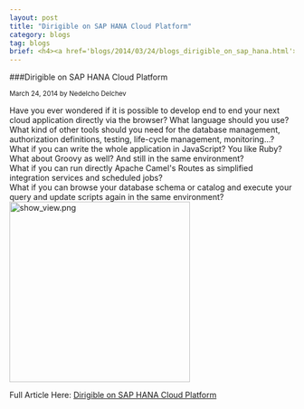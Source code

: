 ```yaml
---
layout: post
title: "Dirigible on SAP HANA Cloud Platform"
category: blogs
tag: blogs
brief: <h4><a href='blogs/2014/03/24/blogs_dirigible_on_sap_hana.html'>Dirigible on SAP HANA Cloud Platform</a></h4> <sub class="post-info">March 24, 2014 by Nedelcho Delchev</sub></br> Have you ever wondered if it is possible to develop end to end your next cloud application directly via the browser? What language should you use? What kind of other tools should you need for the database management, authorization definitions, testing, life-cycle management, monitoring...<br>
---
```


###Dirigible on SAP HANA Cloud Platform
		
<sub class="post-info">March 24, 2014 by Nedelcho Delchev</sub>
		
Have you ever wondered if it is possible to develop end to end your next cloud application
directly via the browser? What language should you use? What kind of other tools should
you need for the database management, authorization definitions, testing, life-cycle
management, monitoring…?<br>
What if you can write the whole application in JavaScript? You like Ruby? What about Groovy as well? And still in the same environment?<br> 
What if you can run directly Apache Camel's Routes as simplified integration services and scheduled jobs?<br>
What if you can browse your database schema or catalog and execute your query and update scripts again in the same environment?<br>
<a href="http://scn.sap.com/servlet/JiveServlet/downloadImage/38-104450-417291/503-400/dirigible_sample.png"><img alt="show_view.png" class="jive-image" height="319" src="http://scn.sap.com/servlet/JiveServlet/downloadImage/38-104450-417291/503-400/dirigible_sample.png"></a><br>


Full Article Here: [Dirigible on SAP HANA Cloud Platform](http://scn.sap.com/community/developer-center/cloud-platform/blog/2014/03/24/dirigible-on-hana-cloud-platform)
